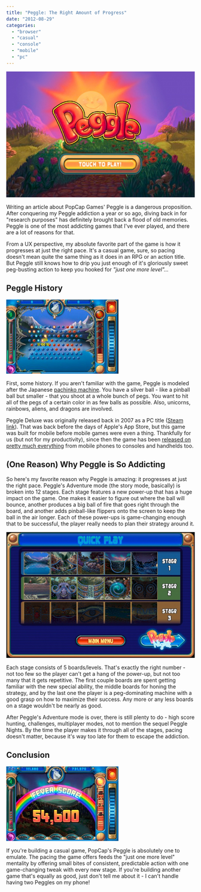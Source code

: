 ```yaml
---
title: "Peggle: The Right Amount of Progress"
date: "2012-08-29"
categories: 
  - "browser"
  - "casual"
  - "console"
  - "mobile"
  - "pc"
---
```


![](images/IMG_2152.jpg "IMG_2152")

Writing an article about PopCap Games' Peggle is a dangerous proposition. After conquering my Peggle addiction a year or so ago, diving back in for "research purposes" has definitely brought back a flood of old memories. Peggle is one of the most addicting games that I've ever played, and there are a lot of reasons for that.

From a UX perspective, my absolute favorite part of the game is how it progresses at just the right pace. It's a casual game, sure, so pacing doesn't mean quite the same thing as it does in an RPG or an action title. But Peggle still knows how to drip you just enough of it's gloriously sweet peg-busting action to keep you hooked for _"just one more level"..._

## Peggle History

[![A sample Peggle screenshot](images/IMG_0063-300x198.jpg "peggle_level")](images/IMG_0063.jpg)

First, some history. If you aren't familiar with the game, Peggle is modeled after the Japanese [pachinko machine](http://en.wikipedia.org/wiki/Pachinko). You have a silver ball - like a pinball ball but smaller - that you shoot at a whole bunch of pegs. You want to hit all of the pegs of a certain color in as few balls as possible. Also, unicorns, rainbows, aliens, and dragons are involved.

Peggle Deluxe was originally released back in 2007 as a PC title ([Steam link](http://store.steampowered.com/app/3480/)). That was back before the days of Apple's App Store, but this game was built for mobile before mobile games were even a thing. Thankfully for us (but not for my productivity), since then the game has been [released on pretty much everything](http://www.popcap.com/all-games/peggle) from mobile phones to consoles and handhelds too.

## (One Reason) Why Peggle is So Addicting

So here's my favorite reason why Peggle is amazing: it progresses at just the right pace. Peggle's Adventure mode (the story mode, basically) is broken into 12 stages. Each stage features a new power-up that has a huge impact on the game. One makes it easier to figure out where the ball will bounce, another produces a big ball of fire that goes right through the board, and another adds pinball-like flippers onto the screen to keep the ball in the air longer. Each of these power-ups is game-changing enough that to be successful, the player really needs to plan their strategy around it.

![Peggle's list of stages](images/IMG_0070.jpg "quick play")

Each stage consists of 5 boards/levels. That's exactly the right number - not too few so the player can't get a hang of the power-up, but not too many that it gets repetitive. The first couple boards are spent getting familiar with the new special ability, the middle boards for honing the strategy, and by the last one the player is a peg-dominating machine with a good grasp on how to maximize their success. Any more or any less boards on a stage wouldn't be nearly as good.

After Peggle's Adventure mode is over, there is still plenty to do - high score hunting, challenges, multiplayer modes, not to mention the sequel Peggle Nights. By the time the player makes it through all of the stages, pacing doesn't matter, because it's way too late for them to escape the addiction.

## Conclusion

[![A score screen in Peggle](images/IMG_0068-300x199.jpg "fever score!")](images/IMG_0068.jpg)

If you're building a casual game, PopCap's Peggle is absolutely one to emulate. The pacing the game offers feeds the "just one more level" mentality by offering small bites of consistent, predictable action with one game-changing tweak with every new stage. If you're building another game that's equally as good, just don't tell me about it - I can't handle having two Peggles on my phone!
